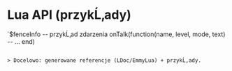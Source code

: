# Lua API (przykĹ‚ady)

`$fenceInfo
-- przykĹ‚ad zdarzenia
onTalk(function(name, level, mode, text)
  -- ...
end)

```

> Docelowo: generowane referencje (LDoc/EmmyLua) + przykĹ‚ady.
